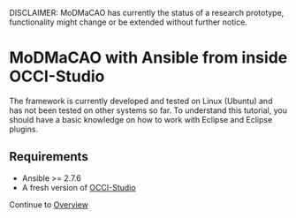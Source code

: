 DISCLAIMER: MoDMaCAO has currently the status of a research prototype, functionality might change or be extended without 
further notice.

# MoDMaCAO with Ansible from inside OCCI-Studio
The framework is currently developed and tested on Linux (Ubuntu) and has not been tested on other systems so
far. To understand this tutorial, you should have a basic knowledge on how to work with Eclipse and Eclipse plugins.

## Requirements
- Ansible >= 2.7.6
- A fresh version of [OCCI-Studio](https://github.com/occiware/OCCI-Studio/releases)

Continue to [Overview](ansibletutorlal/overview.md)















